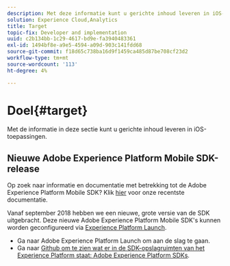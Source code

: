 ```yaml
---
description: Met deze informatie kunt u gerichte inhoud leveren in iOS-toepassingen.
solution: Experience Cloud,Analytics
title: Target
topic-fix: Developer and implementation
uuid: c2b134bb-1c29-4617-bd9e-fa3940483361
exl-id: 1494bf8e-a9e5-4594-a09d-903c141fdd68
source-git-commit: f18d65c738ba16d9f1459ca485d87be708cf23d2
workflow-type: tm+mt
source-wordcount: '113'
ht-degree: 4%

---
```


# Doel{#target}

Met de informatie in deze sectie kunt u gerichte inhoud leveren in iOS-toepassingen.

## Nieuwe Adobe Experience Platform Mobile SDK-release

Op zoek naar informatie en documentatie met betrekking tot de Adobe Experience Platform Mobile SDK? Klik [hier](https://aep-sdks.gitbook.io/docs/) voor onze recentste documentatie.

Vanaf september 2018 hebben we een nieuwe, grote versie van de SDK uitgebracht. Deze nieuwe Adobe Experience Platform Mobile SDK&#39;s kunnen worden geconfigureerd via [Experience Platform Launch](https://www.adobe.com/experience-platform/launch.html).

* Ga naar Adobe Experience Platform Launch om aan de slag te gaan.
* Ga naar [Github om te zien wat er in de SDK-opslagruimten van het Experience Platform staat: Adobe Experience Platform SDKs](https://github.com/Adobe-Marketing-Cloud/acp-sdks).
